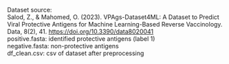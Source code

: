Dataset source: <br>
Salod, Z., & Mahomed, O. (2023). VPAgs-Dataset4ML: A Dataset to Predict Viral Protective Antigens for Machine Learning-Based Reverse Vaccinology. Data, 8(2), 41. https://doi.org/10.3390/data8020041 <br>
positive.fasta: identified protective antigens (label 1) <br>
negative.fasta: non-protective antigens <br>
df_clean.csv: csv of dataset after preprocessing
